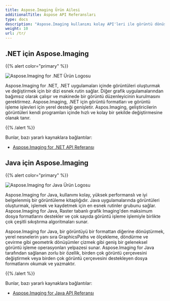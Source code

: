 ```yaml
---
title: Aspose.Imaging Ürün Ailesi
additionalTitle: Aspose API Referansları
type: docs
description: "Aspose.Imaging kullanımı kolay API'leri ile görüntü dönüştürücü ve belge görüntü işleme kendi kendine barındırılan veya bulut uygulamaları geliştirin. Aspose.Imaging, .NET, Java ve diğer platformlar için mevcuttur."
weight: 10
url: /tr/
---
```


## .NET için Aspose.Imaging

{{% alert color="primary" %}} 

![Aspose.Imaging for .NET Ürün Logosu](../home_1.png)

Aspose.Imaging for .NET, .NET uygulamaları içinde görüntüleri oluşturmak ve değiştirmek için bir dizi esnek rutin sağlar. Diğer grafik uygulamalarından bağımsız olarak çalışır ve makinede bir görüntü düzenleyicinin kurulmasını gerektirmez. Aspose.Imaging, .NET için görüntü formatları ve görüntü işleme işlevleri için yerel desteği genişletir. Aspos.Imaging, geliştiricilerin görüntüleri kendi programları içinde hızlı ve kolay bir şekilde değiştirmesine olanak tanır.

{{% /alert %}}

Bunlar, bazı yararlı kaynaklara bağlantılar:
- [Aspose.Imaging for .NET API Referansı](/imaging/tr/net/)

## Java için Aspose.Imaging

{{% alert color="primary" %}}

![Aspose.Imaging for Java Ürün Logosu](../home_2.png)

Aspose.Imaging for Java, kullanımı kolay, yüksek performanslı ve iyi belgelenmiş bir görüntüleme kitaplığıdır. Java uygulamalarında görüntüleri oluşturmak, işlemek ve kaydetmek için en esnek rutinler grubunu sağlar. Aspose.Imaging for Java, Raster tabanlı grafik Imaging'den maksimum dosya formatlarını destekler ve çok sayıda görüntü işleme işlemiyle birlikte çok çeşitli sıkıştırma algoritmaları sunar.

Aspose.Imaging for Java, bir görüntüyü bir formattan diğerine dönüştürmek, yerel nesnelerin yanı sıra GraphicsPaths ve ölçekleme, döndürme ve çevirme gibi geometrik dönüşümler çizmek gibi geniş bir geleneksel görüntü işleme operasyonları yelpazesi sunar. Aspose.Imaging for Java tarafından sağlanan zorlu bir özellik, birden çok görüntü çerçevesini değiştirmek veya birden çok görüntü çerçevesini destekleyen dosya formatlarını okumak ve yazmaktır.

{{% /alert %}}

Bunlar, bazı yararlı kaynaklara bağlantılar:

- [Aspose.Imaging for Java API Referansı](/imaging/java/)
